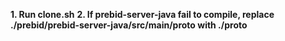 **1. Run clone.sh**
**2. If prebid-server-java fail to compile, replace ./prebid/prebid-server-java/src/main/proto with ./proto**